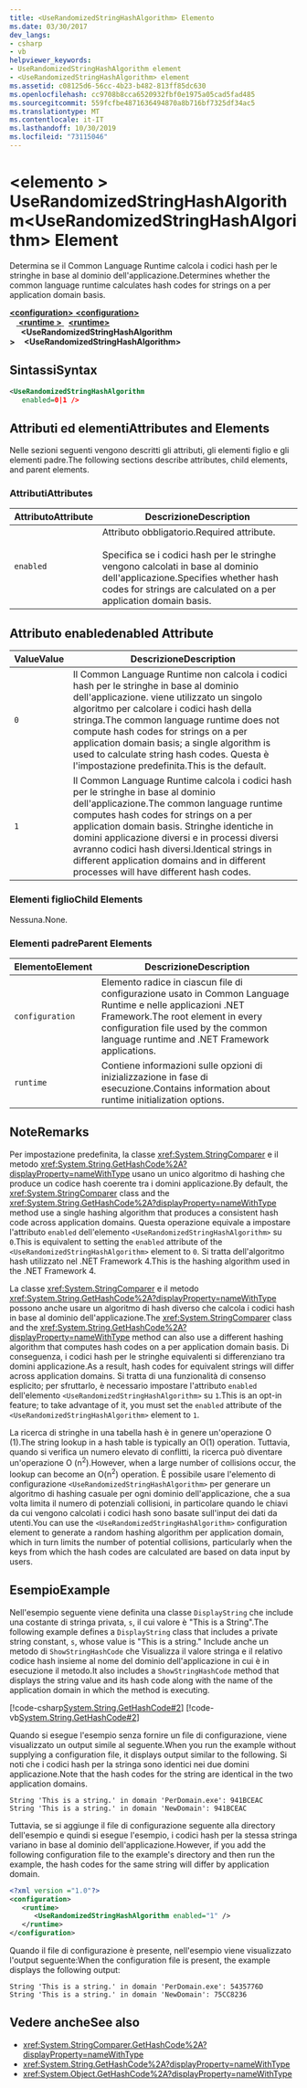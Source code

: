 ```yaml
---
title: <UseRandomizedStringHashAlgorithm> Elemento
ms.date: 03/30/2017
dev_langs:
- csharp
- vb
helpviewer_keywords:
- UseRandomizedStringHashAlgorithm element
- <UseRandomizedStringHashAlgorithm> element
ms.assetid: c08125d6-56cc-4b23-b482-813ff85dc630
ms.openlocfilehash: cc9708b8cca6520932fbf0e1975a05cad5fad485
ms.sourcegitcommit: 559fcfbe4871636494870a8b716bf7325df34ac5
ms.translationtype: MT
ms.contentlocale: it-IT
ms.lasthandoff: 10/30/2019
ms.locfileid: "73115046"
---
```

# <a name="userandomizedstringhashalgorithm-element"></a><span data-ttu-id="f6f0d-102">\<elemento > UseRandomizedStringHashAlgorithm</span><span class="sxs-lookup"><span data-stu-id="f6f0d-102">\<UseRandomizedStringHashAlgorithm> Element</span></span>
<span data-ttu-id="f6f0d-103">Determina se il Common Language Runtime calcola i codici hash per le stringhe in base al dominio dell'applicazione.</span><span class="sxs-lookup"><span data-stu-id="f6f0d-103">Determines whether the common language runtime calculates hash codes for strings on a per application domain basis.</span></span>  
  
<span data-ttu-id="f6f0d-104">[ **\<configuration>** ](../configuration-element.md)</span><span class="sxs-lookup"><span data-stu-id="f6f0d-104">[**\<configuration>**](../configuration-element.md)</span></span>\
<span data-ttu-id="f6f0d-105">&nbsp; &nbsp;[ **\<runtime >** ](runtime-element.md) </span><span class="sxs-lookup"><span data-stu-id="f6f0d-105">&nbsp;&nbsp;[**\<runtime>**](runtime-element.md)</span></span>\
<span data-ttu-id="f6f0d-106">&nbsp;&nbsp;&nbsp;&nbsp; **\<UseRandomizedStringHashAlgorithm >**</span><span class="sxs-lookup"><span data-stu-id="f6f0d-106">&nbsp;&nbsp;&nbsp;&nbsp;**\<UseRandomizedStringHashAlgorithm>**</span></span>  
  
## <a name="syntax"></a><span data-ttu-id="f6f0d-107">Sintassi</span><span class="sxs-lookup"><span data-stu-id="f6f0d-107">Syntax</span></span>  
  
```xml  
<UseRandomizedStringHashAlgorithm   
   enabled=0|1 />  
```  
  
## <a name="attributes-and-elements"></a><span data-ttu-id="f6f0d-108">Attributi ed elementi</span><span class="sxs-lookup"><span data-stu-id="f6f0d-108">Attributes and Elements</span></span>  
 <span data-ttu-id="f6f0d-109">Nelle sezioni seguenti vengono descritti gli attributi, gli elementi figlio e gli elementi padre.</span><span class="sxs-lookup"><span data-stu-id="f6f0d-109">The following sections describe attributes, child elements, and parent elements.</span></span>  
  
### <a name="attributes"></a><span data-ttu-id="f6f0d-110">Attributi</span><span class="sxs-lookup"><span data-stu-id="f6f0d-110">Attributes</span></span>  
  
|<span data-ttu-id="f6f0d-111">Attributo</span><span class="sxs-lookup"><span data-stu-id="f6f0d-111">Attribute</span></span>|<span data-ttu-id="f6f0d-112">Descrizione</span><span class="sxs-lookup"><span data-stu-id="f6f0d-112">Description</span></span>|  
|---------------|-----------------|  
|`enabled`|<span data-ttu-id="f6f0d-113">Attributo obbligatorio.</span><span class="sxs-lookup"><span data-stu-id="f6f0d-113">Required attribute.</span></span><br /><br /> <span data-ttu-id="f6f0d-114">Specifica se i codici hash per le stringhe vengono calcolati in base al dominio dell'applicazione.</span><span class="sxs-lookup"><span data-stu-id="f6f0d-114">Specifies whether hash codes for strings are calculated on a per application domain basis.</span></span>|  
  
## <a name="enabled-attribute"></a><span data-ttu-id="f6f0d-115">Attributo enabled</span><span class="sxs-lookup"><span data-stu-id="f6f0d-115">enabled Attribute</span></span>  
  
|<span data-ttu-id="f6f0d-116">Value</span><span class="sxs-lookup"><span data-stu-id="f6f0d-116">Value</span></span>|<span data-ttu-id="f6f0d-117">Descrizione</span><span class="sxs-lookup"><span data-stu-id="f6f0d-117">Description</span></span>|  
|-----------|-----------------|  
|`0`|<span data-ttu-id="f6f0d-118">Il Common Language Runtime non calcola i codici hash per le stringhe in base al dominio dell'applicazione. viene utilizzato un singolo algoritmo per calcolare i codici hash della stringa.</span><span class="sxs-lookup"><span data-stu-id="f6f0d-118">The common language runtime does not compute hash codes for strings on a per application domain basis; a single algorithm is used to calculate string hash codes.</span></span> <span data-ttu-id="f6f0d-119">Questa è l'impostazione predefinita.</span><span class="sxs-lookup"><span data-stu-id="f6f0d-119">This is the default.</span></span>|  
|`1`|<span data-ttu-id="f6f0d-120">Il Common Language Runtime calcola i codici hash per le stringhe in base al dominio dell'applicazione.</span><span class="sxs-lookup"><span data-stu-id="f6f0d-120">The common language runtime computes hash codes for strings on a per application domain basis.</span></span> <span data-ttu-id="f6f0d-121">Stringhe identiche in domini applicazione diversi e in processi diversi avranno codici hash diversi.</span><span class="sxs-lookup"><span data-stu-id="f6f0d-121">Identical strings in different application domains and in different processes will have different hash codes.</span></span>|  
  
### <a name="child-elements"></a><span data-ttu-id="f6f0d-122">Elementi figlio</span><span class="sxs-lookup"><span data-stu-id="f6f0d-122">Child Elements</span></span>  
 <span data-ttu-id="f6f0d-123">Nessuna.</span><span class="sxs-lookup"><span data-stu-id="f6f0d-123">None.</span></span>  
  
### <a name="parent-elements"></a><span data-ttu-id="f6f0d-124">Elementi padre</span><span class="sxs-lookup"><span data-stu-id="f6f0d-124">Parent Elements</span></span>  
  
|<span data-ttu-id="f6f0d-125">Elemento</span><span class="sxs-lookup"><span data-stu-id="f6f0d-125">Element</span></span>|<span data-ttu-id="f6f0d-126">Descrizione</span><span class="sxs-lookup"><span data-stu-id="f6f0d-126">Description</span></span>|  
|-------------|-----------------|  
|`configuration`|<span data-ttu-id="f6f0d-127">Elemento radice in ciascun file di configurazione usato in Common Language Runtime e nelle applicazioni .NET Framework.</span><span class="sxs-lookup"><span data-stu-id="f6f0d-127">The root element in every configuration file used by the common language runtime and .NET Framework applications.</span></span>|  
|`runtime`|<span data-ttu-id="f6f0d-128">Contiene informazioni sulle opzioni di inizializzazione in fase di esecuzione.</span><span class="sxs-lookup"><span data-stu-id="f6f0d-128">Contains information about runtime initialization options.</span></span>|  
  
## <a name="remarks"></a><span data-ttu-id="f6f0d-129">Note</span><span class="sxs-lookup"><span data-stu-id="f6f0d-129">Remarks</span></span>  
 <span data-ttu-id="f6f0d-130">Per impostazione predefinita, la classe <xref:System.StringComparer> e il metodo <xref:System.String.GetHashCode%2A?displayProperty=nameWithType> usano un unico algoritmo di hashing che produce un codice hash coerente tra i domini applicazione.</span><span class="sxs-lookup"><span data-stu-id="f6f0d-130">By default, the <xref:System.StringComparer> class and the <xref:System.String.GetHashCode%2A?displayProperty=nameWithType> method use a single hashing algorithm that produces a consistent hash code across application domains.</span></span> <span data-ttu-id="f6f0d-131">Questa operazione equivale a impostare l'attributo `enabled` dell'elemento `<UseRandomizedStringHashAlgorithm>` su `0`.</span><span class="sxs-lookup"><span data-stu-id="f6f0d-131">This is equivalent to setting the `enabled` attribute of the `<UseRandomizedStringHashAlgorithm>` element to `0`.</span></span> <span data-ttu-id="f6f0d-132">Si tratta dell'algoritmo hash utilizzato nel .NET Framework 4.</span><span class="sxs-lookup"><span data-stu-id="f6f0d-132">This is the hashing algorithm used in the .NET Framework 4.</span></span>  
  
 <span data-ttu-id="f6f0d-133">La classe <xref:System.StringComparer> e il metodo <xref:System.String.GetHashCode%2A?displayProperty=nameWithType> possono anche usare un algoritmo di hash diverso che calcola i codici hash in base al dominio dell'applicazione.</span><span class="sxs-lookup"><span data-stu-id="f6f0d-133">The <xref:System.StringComparer> class and the <xref:System.String.GetHashCode%2A?displayProperty=nameWithType> method can also use a different hashing algorithm that computes hash codes on a per application domain basis.</span></span> <span data-ttu-id="f6f0d-134">Di conseguenza, i codici hash per le stringhe equivalenti si differenziano tra domini applicazione.</span><span class="sxs-lookup"><span data-stu-id="f6f0d-134">As a result, hash codes for equivalent strings will differ across application domains.</span></span> <span data-ttu-id="f6f0d-135">Si tratta di una funzionalità di consenso esplicito; per sfruttarlo, è necessario impostare l'attributo `enabled` dell'elemento `<UseRandomizedStringHashAlgorithm>` su `1`.</span><span class="sxs-lookup"><span data-stu-id="f6f0d-135">This is an opt-in feature; to take advantage of it, you must set the `enabled` attribute of the `<UseRandomizedStringHashAlgorithm>` element to `1`.</span></span>  
  
 <span data-ttu-id="f6f0d-136">La ricerca di stringhe in una tabella hash è in genere un'operazione O (1).</span><span class="sxs-lookup"><span data-stu-id="f6f0d-136">The string lookup in a hash table is typically an O(1) operation.</span></span> <span data-ttu-id="f6f0d-137">Tuttavia, quando si verifica un numero elevato di conflitti, la ricerca può diventare un'operazione O (n<sup>2</sup>).</span><span class="sxs-lookup"><span data-stu-id="f6f0d-137">However, when a large number of collisions occur, the lookup can become an O(n<sup>2</sup>) operation.</span></span> <span data-ttu-id="f6f0d-138">È possibile usare l'elemento di configurazione `<UseRandomizedStringHashAlgorithm>` per generare un algoritmo di hashing casuale per ogni dominio dell'applicazione, che a sua volta limita il numero di potenziali collisioni, in particolare quando le chiavi da cui vengono calcolati i codici hash sono basate sull'input dei dati da utenti.</span><span class="sxs-lookup"><span data-stu-id="f6f0d-138">You can use the `<UseRandomizedStringHashAlgorithm>` configuration element to generate a random hashing algorithm per application domain, which in turn limits the number of potential collisions, particularly when the keys from which the hash codes are calculated are based on data input by users.</span></span>  
  
## <a name="example"></a><span data-ttu-id="f6f0d-139">Esempio</span><span class="sxs-lookup"><span data-stu-id="f6f0d-139">Example</span></span>  
 <span data-ttu-id="f6f0d-140">Nell'esempio seguente viene definita una classe `DisplayString` che include una costante di stringa privata, `s`, il cui valore è "This is a String".</span><span class="sxs-lookup"><span data-stu-id="f6f0d-140">The following example defines a `DisplayString` class that includes a private string constant, `s`, whose value is "This is a string."</span></span> <span data-ttu-id="f6f0d-141">Include anche un metodo di `ShowStringHashCode` che Visualizza il valore stringa e il relativo codice hash insieme al nome del dominio dell'applicazione in cui è in esecuzione il metodo.</span><span class="sxs-lookup"><span data-stu-id="f6f0d-141">It also includes a `ShowStringHashCode` method that displays the string value and its hash code along with the name of the application domain in which the method is executing.</span></span>  
  
 [!code-csharp[System.String.GetHashCode#2](../../../../../samples/snippets/csharp/VS_Snippets_CLR_System/system.String.GetHashCode/CS/perdomain.cs#2)]
 [!code-vb[System.String.GetHashCode#2](../../../../../samples/snippets/visualbasic/VS_Snippets_CLR_System/system.String.GetHashCode/VB/perdomain.vb#2)]  
  
 <span data-ttu-id="f6f0d-142">Quando si esegue l'esempio senza fornire un file di configurazione, viene visualizzato un output simile al seguente.</span><span class="sxs-lookup"><span data-stu-id="f6f0d-142">When you run the example without supplying a configuration file, it displays output similar to the following.</span></span> <span data-ttu-id="f6f0d-143">Si noti che i codici hash per la stringa sono identici nei due domini applicazione.</span><span class="sxs-lookup"><span data-stu-id="f6f0d-143">Note that the hash codes for the string are identical in the two application domains.</span></span>  
  
```  
String 'This is a string.' in domain 'PerDomain.exe': 941BCEAC  
String 'This is a string.' in domain 'NewDomain': 941BCEAC  
```  
  
 <span data-ttu-id="f6f0d-144">Tuttavia, se si aggiunge il file di configurazione seguente alla directory dell'esempio e quindi si esegue l'esempio, i codici hash per la stessa stringa variano in base al dominio dell'applicazione.</span><span class="sxs-lookup"><span data-stu-id="f6f0d-144">However, if you add the following configuration file to the example's directory and then run the example, the hash codes for the same string will differ by application domain.</span></span>  
  
```xml  
<?xml version ="1.0"?>  
<configuration>  
   <runtime>  
      <UseRandomizedStringHashAlgorithm enabled="1" />  
   </runtime>  
</configuration>  
```  
  
 <span data-ttu-id="f6f0d-145">Quando il file di configurazione è presente, nell'esempio viene visualizzato l'output seguente:</span><span class="sxs-lookup"><span data-stu-id="f6f0d-145">When the configuration file is present, the example displays the following output:</span></span>  
  
```  
String 'This is a string.' in domain 'PerDomain.exe': 5435776D  
String 'This is a string.' in domain 'NewDomain': 75CC8236  
```  
  
## <a name="see-also"></a><span data-ttu-id="f6f0d-146">Vedere anche</span><span class="sxs-lookup"><span data-stu-id="f6f0d-146">See also</span></span>

- <xref:System.StringComparer.GetHashCode%2A?displayProperty=nameWithType>
- <xref:System.String.GetHashCode%2A?displayProperty=nameWithType>
- <xref:System.Object.GetHashCode%2A?displayProperty=nameWithType>
